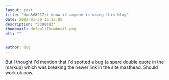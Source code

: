 ```yaml
---
layout: post
title: "don&#8217;t know if anyone is using this blog"
date: 2002-01-30 15:13:00
description: "5308103"
thumbnail: defaultThumbnail.png
alt: ""


author: dug
---
```


<p>But I thought I'd mention that I'd spotted a bug (a spare double quote in the markup) which was breaking the newer link in the site masthead. Should work ok now.</p>
